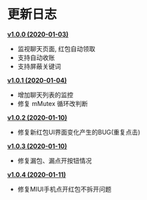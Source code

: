 # 更新日志

**[v1.0.0 (2020-01-03)](https://github.com/B0y1n4o4/LuckyMoney/releases/download/v1.0/app-release.apk)**
- 监视聊天页面, 红包自动领取
- 支持自动收账
- 支持屏蔽关键词

**[v1.0.1 (2020-01-04)](https://github.com/B0y1n4o4/LuckyMoney/releases/download/v1.0.1/app-release.apk)**
- 增加聊天列表的监控
- 修复 mMutex 循环改判断

**[v1.0.2 (2020-01-10)](https://github.com/B0y1n4o4/LuckyMoney/releases/download/v1.0.2/app-release.apk)**
- 修复新红包UI界面变化产生的BUG(重复点击)

**[v1.0.3 (2020-01-10)](https://github.com/B0y1n4o4/LuckyMoney/releases/download/v1.0.3/app-release.apk)**
- 修复漏包、漏点开按钮情况

**[v1.0.4 (2020-01-11)](https://github.com/B0y1n4o4/LuckyMoney/releases/download/v1.0.4/app-release.apk)**
- 修复MIUI手机点开红包不拆开问题
